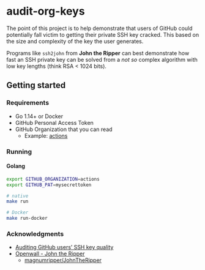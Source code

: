 # audit-org-keys

The point of this project is to help demonstrate that users of GitHub could potentially fall victim to getting their private SSH key cracked. This based on the size and complexity of the key the user generates.

Programs like `ssh2john` from **John the Ripper** can best demonstrate how fast an SSH private key can be solved from a _not so_ complex algorithm with low key lengths (think RSA < 1024 bits).

## Getting started

### Requirements

- Go 1.14+ or Docker
- GitHub Personal Access Token
- GitHub Organization that you can read
    - Example: [actions](https://github.com/actions)

### Running

#### Golang
```sh
export GITHUB_ORGANIZATION=actions
export GITHUB_PAT=mysecrettoken

# native
make run

# Docker
make run-docker
```

### Acknowledgments

- [Auditing GitHub users’ SSH key quality](https://blog.benjojo.co.uk/post/auditing-github-users-keys)
- [Openwall - John the Ripper](https://www.openwall.com/john/)
    - [magnumripper/JohnTheRipper](https://github.com/magnumripper/JohnTheRipper)
